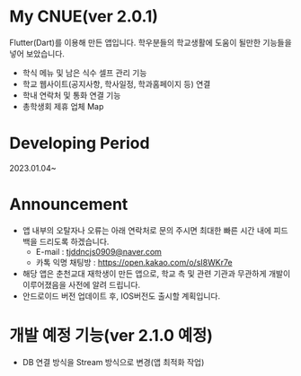 # My CNUE(ver 2.0.1)
Flutter(Dart)를 이용해 만든 앱입니다.
학우분들의 학교생활에 도움이 될만한 기능들을 넣어 보았습니다.
- 학식 메뉴 및 남은 식수 셀프 관리 기능
- 학교 웹사이트(공지사항, 학사일정, 학과홈페이지 등) 연결
- 학내 연락처 및 통화 연결 기능
- 총학생회 제휴 업체 Map

# Developing Period 
2023.01.04~ 

# Announcement
- 앱 내부의 오탈자나 오류는 아래 연락처로 문의 주시면 최대한 빠른 시간 내에 피드백을 드리도록 하겠습니다.<br/>
  - E-mail : tjddncjs0909@naver.com <br/>
  - 카톡 익명 채팅방 : https://open.kakao.com/o/sI8WKr7e
- 해당 앱은 춘천교대 재학생이 만든 앱으로, 학교 측 및 관련 기관과 무관하게 개발이 이루어졌음을 사전에 알려 드립니다.
- 안드로이드 버전 업데이트 후, IOS버전도 출시할 계획입니다.

# 개발 예정 기능(ver 2.1.0 예정)
- DB 연결 방식을 Stream 방식으로 변경(앱 최적화 작업)

